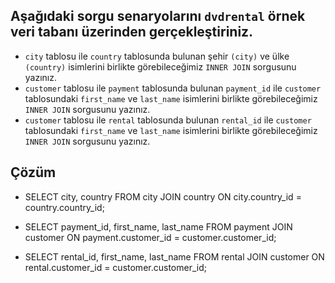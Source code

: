 ## Aşağıdaki sorgu senaryolarını `dvdrental` örnek veri tabanı üzerinden gerçekleştiriniz.

- `city` tablosu ile `country` tablosunda bulunan şehir `(city)` ve ülke `(country)` isimlerini birlikte görebileceğimiz `INNER JOIN` sorgusunu yazınız.
- `customer` tablosu ile `payment` tablosunda bulunan `payment_id` ile `customer` tablosundaki `first_name` ve `last_name` isimlerini birlikte görebileceğimiz `INNER JOIN` sorgusunu yazınız.
- `customer` tablosu ile `rental` tablosunda bulunan `rental_id` ile `customer` tablosundaki `first_name` ve `last_name` isimlerini birlikte görebileceğimiz `INNER JOIN` sorgusunu yazınız.

## Çözüm

- SELECT city, country FROM city
  JOIN country ON city.country_id = country.country_id;

- SELECT payment_id, first_name, last_name FROM payment
  JOIN customer ON payment.customer_id = customer.customer_id;

- SELECT rental_id, first_name, last_name FROM rental
  JOIN customer ON rental.customer_id = customer.customer_id;
